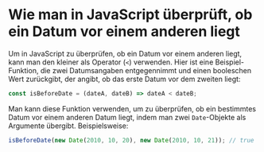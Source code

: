 # Wie man in JavaScript überprüft, ob ein Datum vor einem anderen liegt

Um in JavaScript zu überprüfen, ob ein Datum vor einem anderen liegt, kann man den kleiner als Operator (`<`) verwenden. Hier ist eine Beispiel-Funktion, die zwei Datumsangaben entgegennimmt und einen booleschen Wert zurückgibt, der angibt, ob das erste Datum vor dem zweiten liegt:

```js
const isBeforeDate = (dateA, dateB) => dateA < dateB;
```

Man kann diese Funktion verwenden, um zu überprüfen, ob ein bestimmtes Datum vor einem anderen Datum liegt, indem man zwei `Date`-Objekte als Argumente übergibt. Beispielsweise:

```js
isBeforeDate(new Date(2010, 10, 20), new Date(2010, 10, 21)); // true
```
